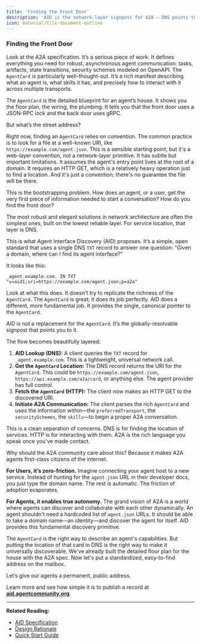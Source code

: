 ```yaml
---
title: 'Finding the Front Door'
description: 'AID is the network-layer signpost for A2A — DNS points to your AgentCard, HTTP serves it, A2A speaks it.'
icon: material/file-document-outline
---
```


### Finding the Front Door

Look at the A2A specification. It’s a serious piece of work. It defines everything you need for robust, asynchronous agent communication: tasks, artifacts, state transitions, security schemes modeled on OpenAPI. The `AgentCard` is particularly well-thought-out. It’s a rich manifest describing what an agent is, what skills it has, and precisely how to interact with it across multiple transports.

The `AgentCard` is the detailed blueprint for an agent’s house. It shows you the floor plan, the wiring, the plumbing. It tells you that the front door uses a JSON-RPC lock and the back door uses gRPC.

But what’s the street address?

Right now, finding an `AgentCard` relies on convention. The common practice is to look for a file at a well-known URI, like `https://example.com/agent.json`. This is a sensible starting point, but it's a web-layer convention, not a network-layer primitive. It has subtle but important limitations. It assumes the agent's entry point lives at the root of a domain. It requires an HTTP GET, which is a relatively heavy operation just to find a location. And it's just a convention; there's no guarantee the file will be there.

This is the bootstrapping problem. How does an agent, or a user, get the very first piece of information needed to start a conversation? How do you find the front door?

The most robust and elegant solutions in network architecture are often the simplest ones, built on the lowest reliable layer. For service location, that layer is DNS.

This is what Agent Interface Discovery (AID) proposes. It’s a simple, open standard that uses a single DNS `TXT` record to answer one question: "Given a domain, where can I find its agent interface?"

It looks like this:

`_agent.example.com. IN TXT "v=aid1;uri=https://example.com/agent.json;p=a2a"`

Look at what this does. It doesn't try to replicate the richness of the `AgentCard`. The `AgentCard` is great; it does its job perfectly. AID does a different, more fundamental job. It provides the single, canonical pointer to the `AgentCard`.

AID is not a replacement for the `AgentCard`. It’s the globally-resolvable signpost that points you to it.

The flow becomes beautifully layered:

1.  **AID Lookup (DNS):** A client queries the `TXT` record for `_agent.example.com`. This is a lightweight, universal network call.
2.  **Get the `AgentCard` Location:** The DNS record returns the URI for the `AgentCard`. This could be `https://example.com/agent.json`, `https://api.example.com/a2a/card`, or anything else. The agent provider has full control.
3.  **Fetch the `AgentCard` (HTTP):** The client now makes an HTTP GET to the discovered URI.
4.  **Initiate A2A Communication:** The client parses the rich `AgentCard` and uses the information within—the `preferredTransport`, the `securitySchemes`, the `skills`—to begin a proper A2A conversation.

This is a clean separation of concerns. DNS is for finding the location of services. HTTP is for interacting with them. A2A is the rich language you speak once you've made contact.

Why should the A2A community care about this? Because it makes A2A agents first-class citizens of the internet.

**For Users, it’s zero-friction.** Imagine connecting your agent host to a new service. Instead of hunting for the `agent.json` URL in their developer docs, you just type the domain name. The rest is automatic. The friction of adoption evaporates.

**For Agents, it enables true autonomy.** The grand vision of A2A is a world where agents can discover and collaborate with each other dynamically. An agent shouldn't need a hardcoded list of `agent.json` URLs. It should be able to take a domain name—an identity—and discover the agent for itself. AID provides this fundamental discovery primitive.

The `AgentCard` is the right way to describe an agent's capabilities. But putting the location of that card in DNS is the right way to make it universally discoverable. We've already built the detailed floor plan for the house with the A2A spec. Now let's put a standardized, easy-to-find address on the mailbox.

Let’s give our agents a permanent, public address.

Learn more and see how simple it is to publish a record at [**aid.agentcommunity.org**](https://aid.agentcommunity.org).

---

**Related Reading:**

- [AID Specification](../specification.md)
- [Design Rationale](../rationale.md)
- [Quick Start Guide](../quickstart/index.md)
